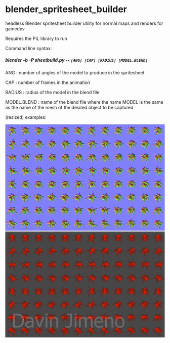 # blender_spritesheet_builder
headless Blender spritesheet builder utility for normal maps and renders for gamedev

Requires the PIL library to run

Command line syntax:

##### blender -b -P sheetbuild.py -- `[ANG] [CAP] [RADIUS] [MODEL.BLEND]`

ANG : number of angles of the model to produce in the spritesheet

CAP : number of frames in the animation

RADIUS : radius of the model in the blend file

MODEL.BLEND : name of the blend file where the name MODEL is the same as the name of the mesh of the desired object to be captured

(resized) examples:

![](images/normal_spritesheet_Spider_resize.png)
![](images/render_spritesheet_Spider_resize.png)
